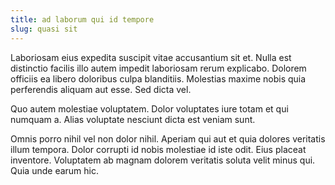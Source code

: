 ```yaml
---
title: ad laborum qui id tempore
slug: quasi sit
---
```


Laboriosam eius expedita suscipit vitae accusantium sit et. Nulla est distinctio facilis illo autem impedit laboriosam rerum explicabo. Dolorem officiis ea libero doloribus culpa blanditiis. Molestias maxime nobis quia perferendis aliquam aut esse. Sed dicta vel.

Quo autem molestiae voluptatem. Dolor voluptates iure totam et qui numquam a. Alias voluptate nesciunt dicta est veniam sunt.

Omnis porro nihil vel non dolor nihil. Aperiam qui aut et quia dolores veritatis illum tempora. Dolor corrupti id nobis molestiae id iste odit. Eius placeat inventore. Voluptatem ab magnam dolorem veritatis soluta velit minus qui. Quia unde earum hic.

